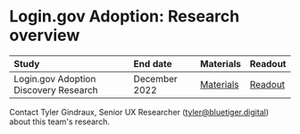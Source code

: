 # Login.gov Adoption: Research overview

|Study|End date|Materials|Readout|
|:--|:--|:--|:--|
|Login.gov Adoption Discovery Research|December 2022|[Materials](https://github.com/department-of-veterans-affairs/va.gov-team/tree/master/products/login.gov-adoption/research/discovery)|[Readout](https://github.com/department-of-veterans-affairs/va.gov-team/blob/master/products/login.gov-adoption/presentations/sprint%20demos/2022.12.06%20-%20discovery%20sprint%208%20readout.pdf)|

Contact Tyler Gindraux, Senior UX Researcher (tyler@bluetiger.digital) about this team's research.
